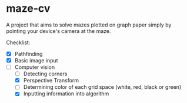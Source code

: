 # maze-cv
A project that aims to solve mazes plotted on graph paper simply by pointing your device's camera at the maze.


Checklist:

- [x] Pathfinding
- [x] Basic image input
- [ ] Computer vision
    - [ ] Detecting corners
    - [x] Perspective Transform
    - [ ] Determining color of each grid space (white, red, black or green)
    - [x] Inputting information into algorithm
